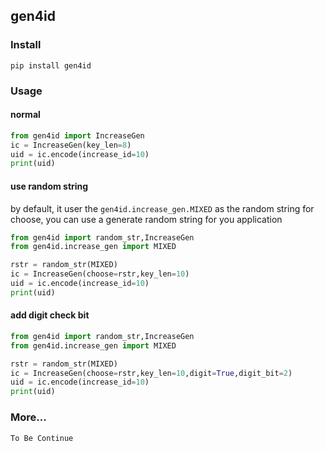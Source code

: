 ## gen4id

### Install
```shell
pip install gen4id
```

### Usage

#### normal
```python
from gen4id import IncreaseGen
ic = IncreaseGen(key_len=8)
uid = ic.encode(increase_id=10)
print(uid)

```

#### use random string
by default, it user the `gen4id.increase_gen.MIXED` as the random string for choose,  you can use a generate random string for you application
```python
from gen4id import random_str,IncreaseGen
from gen4id.increase_gen import MIXED

rstr = random_str(MIXED)
ic = IncreaseGen(choose=rstr,key_len=10)
uid = ic.encode(increase_id=10)
print(uid)

``` 
#### add digit check bit

```python
from gen4id import random_str,IncreaseGen
from gen4id.increase_gen import MIXED

rstr = random_str(MIXED)
ic = IncreaseGen(choose=rstr,key_len=10,digit=True,digit_bit=2)
uid = ic.encode(increase_id=10)
print(uid)

```


### More... 
```shell
To Be Continue
```
